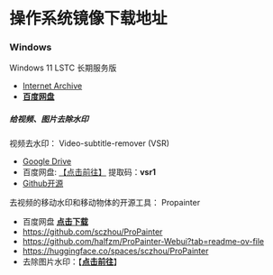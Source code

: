 # 操作系统镜像下载地址



### Windows

Windows 11 LSTC 长期服务版

* [Internet Archive](https://archive.org/details/Windows11Build26100)
* **[百度网盘](https://pan.baidu.com/s/1S_ur0g9xXv2NpwDnHpo2Lw?pwd=47vu)**





##### 给视频、图片去除水印

视频去水印： Video-subtitle-remover (VSR) 

- [Google Drive](https://drive.google.com/drive/folders/1NRgLNoHHOmdO4GxLhkPbHsYfMOB_3Elr?usp=sharing) 
- 百度网盘: [【点击前往】](https://pan.baidu.com/s/1zR6CjRztmOGBbOkqK8R1Ng?pwd=vsr1) 提取码：**vsr1**
- [Github开源](https://github.com/YaoFANGUK/video-subtitle-remover?tab=readme-ov-file)

去视频的移动水印和移动物体的开源工具： Propainter

- 百度网盘 [**点击下载**](https://pan.baidu.com/s/1XkQhzCzTtzVfgQg5heQQrA?pwd=jo38)
- https://github.com/sczhou/ProPainter
- https://github.com/halfzm/ProPainter-Webui?tab=readme-ov-file
- https://huggingface.co/spaces/sczhou/ProPainter
- 去除图片水印：【**[点击前往](https://huggingface.co/spaces/Sanster/Lama-Cleaner-lama)**】

